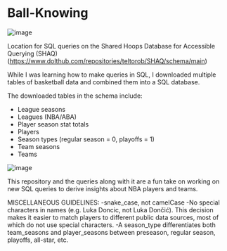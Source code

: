# Ball-Knowing

![image](https://github.com/user-attachments/assets/52b646a6-27aa-4c7d-8d1d-7095bf1fd2bb)

Location for SQL queries on the Shared Hoops Database for Accessible Querying (SHAQ) (https://www.dolthub.com/repositories/teltorob/SHAQ/schema/main)

While I was learning how to make queries in SQL, I downloaded multiple tables of basketball data and combined them into a SQL database. 

The downloaded tables in the schema include:
- League seasons
- Leagues (NBA/ABA)
- Player season stat totals
- Players
- Season types (regular season = 0, playoffs = 1)
- Team seasons
- Teams

![image](https://github.com/user-attachments/assets/015ef711-d6ed-4a92-b206-a34cabf39ddc)


This repository and the queries along with it are a fun take on working on new SQL queries to derive insights about NBA players and teams.

MISCELLANEOUS GUIDELINES:
-snake_case, not camelCase
-No special characters in names (e.g. Luka Doncic, not Luka Dončić). This decision makes it easier to match players to different public data sources, most of which do not use special characters.
-A season_type differentiates both team_seasons and player_seasons between preseason, regular season, playoffs, all-star, etc.
